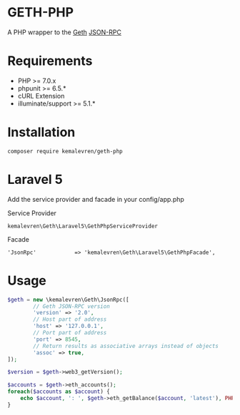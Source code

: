 GETH-PHP
======================================
A PHP wrapper to the [Geth](https://github.com/ethereum/go-ethereum) [JSON-RPC](https://github.com/ethereum/wiki/wiki/JSON-RPC)

Requirements
============

* PHP >= 7.0.x
* phpunit >= 6.5.*
* cURL Extension
* illuminate/support >= 5.1.*

Installation
============

    composer require kemalevren/geth-php
    
   
Laravel 5
=========

Add the service provider and facade in your config/app.php

Service Provider

    kemalevren\Geth\Laravel5\GethPhpServiceProvider

Facade

    'JsonRpc'            => 'kemalevren\Geth\Laravel5\GethPhpFacade',


Usage
=====
```php
$geth = new \kemalevren\Geth\JsonRpc([
        // Geth JSON-RPC version
        'version' => '2.0',
        // Host part of address
        'host' => '127.0.0.1',
        // Port part of address
        'port' => 8545,
        // Return results as associative arrays instead of objects
        'assoc' => true,
]);

$version = $geth->web3_getVersion();

$accounts = $geth->eth_accounts();
foreach($accounts as $account) {
    echo $account, ': ', $geth->eth_getBalance($account, 'latest'), PHP_EOL;
}
```
